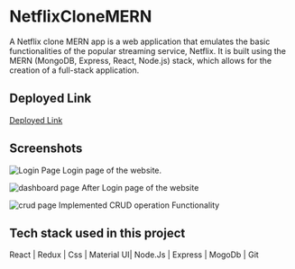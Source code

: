 # NetflixCloneMERN


A Netflix clone MERN app is a web application that emulates the basic functionalities of the popular streaming service, Netflix. It is built using the MERN (MongoDB, Express, React, Node.js) stack, which allows for the creation of a full-stack application.

## Deployed Link
<a href="https://netflix-clone-arbaz.vercel.app/">Deployed Link</a>


## Screenshots

![Login Page](https://res.cloudinary.com/duktgzyxw/image/upload/v1680247436/ProjectsImages/netflixCloneHome_pbytor.png)
Login page of the website.

![dashboard page](https://res.cloudinary.com/duktgzyxw/image/upload/v1680247669/ProjectsImages/netDahsboard_r9sczg.png)
After Login page of the website


![crud page](https://res.cloudinary.com/duktgzyxw/image/upload/v1680250971/netfavorite_b2qooe.png)
Implemented CRUD operation Functionality



## Tech stack used in this project

React | Redux | Css | Material UI| Node.Js | Express | MogoDb | Git

